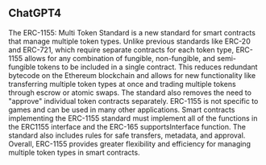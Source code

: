 ## ChatGPT4

The ERC-1155: Multi Token Standard is a new standard for smart contracts that manage multiple token types. Unlike previous standards like ERC-20 and ERC-721, which require separate contracts for each token type, ERC-1155 allows for any combination of fungible, non-fungible, and semi-fungible tokens to be included in a single contract. This reduces redundant bytecode on the Ethereum blockchain and allows for new functionality like transferring multiple token types at once and trading multiple tokens through escrow or atomic swaps. The standard also removes the need to "approve" individual token contracts separately. ERC-1155 is not specific to games and can be used in many other applications. Smart contracts implementing the ERC-1155 standard must implement all of the functions in the ERC1155 interface and the ERC-165 supportsInterface function. The standard also includes rules for safe transfers, metadata, and approval. Overall, ERC-1155 provides greater flexibility and efficiency for managing multiple token types in smart contracts.
